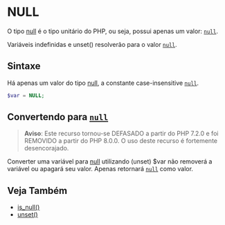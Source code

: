# NULL

O tipo [null](https://www.php.net/manual/pt_BR/language.types.null.php) é o tipo unitário do PHP, ou seja, possui apenas um valor: [`null`](https://www.php.net/manual/pt_BR/reserved.constants.php#constant.null).

Variáveis indefinidas e unset() resolverão para o valor [`null`](https://www.php.net/manual/pt_BR/reserved.constants.php#constant.null).

## Sintaxe

Há apenas um valor do tipo [null](https://www.php.net/manual/pt_BR/language.types.null.php), a constante case-insensitive [`null`](https://www.php.net/manual/pt_BR/reserved.constants.php#constant.null).

```php
$var = NULL;
```

## Convertendo para [`null`](https://www.php.net/manual/pt_BR/reserved.constants.php#constant.null)

> **Aviso**: Este recurso tornou-se DEFASADO a partir do PHP 7.2.0 e foi REMOVIDO a partir do PHP 8.0.0. O uso deste recurso é fortemente desencorajado.

Converter uma variável para [null](https://www.php.net/manual/pt_BR/language.types.null.php) utilizando (unset) $var não removerá a variável ou apagará seu valor. Apenas retornará [`null`](https://www.php.net/manual/pt_BR/reserved.constants.php#constant.null) como valor.

## Veja Também

- [is_null()](https://www.php.net/manual/pt_BR/function.is-null.php)
- [unset()](https://www.php.net/manual/pt_BR/function.unset.php)